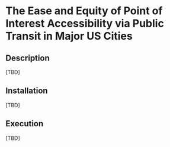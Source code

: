 # The Ease and Equity of Point of Interest Accessibility via Public Transit in Major US Cities

## Description

[TBD]

## Installation

[TBD]

## Execution

[TBD]




